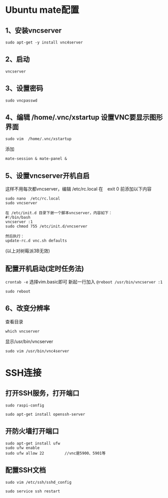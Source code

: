 # Ubuntu mate配置
## 1、安装vncserver

  `sudo apt-get -y install vnc4server`
## 2、启动

  `vncserver`

## 3、设置密码

 `sudo vncpasswd`
## 4、编辑 /home/.vnc/xstartup 设置VNC要显示图形界面

  `sudo vim  /home/.vnc/xstartup`

  添加
  
  `mate-session & mate-panel &`
## 5、设置vncserver开机自启

这样不用每次都vncserver，编辑 /etc/rc.local 在　exit 0 前添加以下内容
   ```
   sudo nano  /etc/rc.local
   sudo vncserver
   ```
   
  ```
  在 /etc/init.d 目录下谢一个脚本vncserver，内容如下：
  #!/bin/bash
  vncserver :1
  sudo chmod 755 /etc/init.d/vncserver

  然后执行：
  update-rc.d vnc.sh defaults
  ```
  (以上对树莓派3B无效)
##   配置开机启动(定时任务法)

  `crontab -e`
  选择vim.basic即可
  新起一行加入
  `@reboot /usr/bin/vncserver :1`
  
  `sudo reboot`



## 6、改变分辨率
  查看目录
  
  `which vncserver`
  
  显示/usr/bin/vncserver
  
  `sudo vim /usr/bin/vnc4server`
  

# SSH连接
## 打开SSH服务，打开端口

`sudo raspi-config`

`sudo apt-get install openssh-server`
## 开防火墙打开端口
```
sudo apt-get install ufw
sudo ufw enable
sudo ufw allow 22         //vnc是5900、5901等
```
## 配置SSH文档

`sudo vim /etc/ssh/sshd_config`

`sudo service ssh restart`

  

